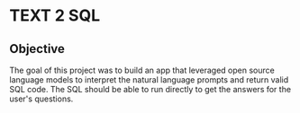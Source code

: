 # TEXT 2 SQL

## Objective

The goal of this project was to build an app that leveraged open source language models to interpret the natural language prompts and return valid SQL code. The SQL should be able to run directly to get the answers for the user's questions.
